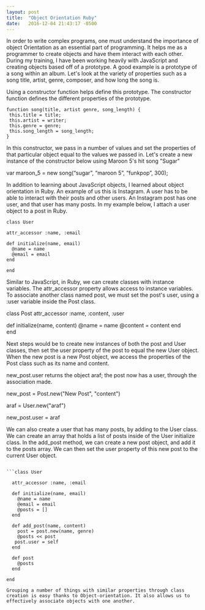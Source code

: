 ```yaml
---
layout: post
title:  "Object Orientation Ruby"
date:   2016-12-04 21:43:17 -0500
---
```



In order to write complex programs, one must understand the importance of object Orientation as an essential part of programming. It helps me as a programmer to create objects and have them interact with each other. During my training, I have been working heavily with JavaScript and creating objects based off of a prototype. A good example is a prototype of a song within an album. Let's look at the variety of properties such as a song title, artist, genre, composer, and how long the song is.  
 
Using a constructor function helps define this prototype. The constructor function defines the different properties of the prototype. 

```
function song(title, artist genre, song_length) { 
 this.title = title; 
 this.artist = writer; 
 this.genre = genre; 
 this.song_length = song_length; 
} 
```
In this constructor, we pass in a number of values and set the properties of that particular object equal to the values we passed in. Let's create a new instance of the constructor below using Maroon 5's hit song "Sugar"  
 
var maroon_5 = new song(“sugar”, “maroon 5”, “funkpop”, 300); 
 
In addition to learning about JavaScript objects, I learned about object orientation in Ruby. An example of us this is Instagram. A user has to be able to interact with their posts and other users. An Instagram post has one user, and that user has many posts. In my example below, I attach a user object to a post in Ruby.  
 ```
class User 
  
 attr_accessor :name, :email 
  
 def initialize(name, email) 
   @name = name 
   @email = email 
 end 
  
end 
```
Similar to JavaScript, in Ruby, we can create classes with instance variables. The attr_accessor property allows access to instance variables. To associate another class named post, we must set the post's user, using  a :user variable inside the Post class. 
 
class Post 
  attr_accessor :name, :content, :user 
  
  def initialize(name, content) 
    @name = name 
    @content = content 
  end  
end 
 
Next steps would be to create new instances of both the post and User classes, then set the user property of the post to equal the new User object. When the new post is a new Post object, we access the properties of the Post class such as its name and content.  
 
new_post.user returns the object araf; the post now has a user, through the association made.  
 
new_post = Post.new("New Post", "content") 
 
araf = User.new("araf") 
  
new_post.user = araf 
 
We can also create a user that has many posts, by adding to the User class. We can create an array that holds a list of posts inside of the User initialize class. In the add_post method, we can create a new post object, and add it to the posts array. We can then set the user property of this new post to the current User object. 
 
```

```class User 
  
  attr_accessor :name, :email 
    
  def initialize(name, email) 
    @name = name 
    @email = email 
    @posts = [] 
  end 
  
  def add_post(name, content) 
    post = post.new(name, genre) 
    @posts << post 
   post.user = self 
  end 
       
  def post 
    @posts 
  end 
  
end 
 
Grouping a number of things with similar properties through class creation is easy thanks to Object-orientation. It also allows us to effectively associate objects with one another. 
